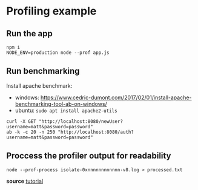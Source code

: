 # Profiling example

## Run the app

```
npm i
NODE_ENV=production node --prof app.js

```

## Run benchmarking

Install apache benchmark:

- windows: https://www.cedric-dumont.com/2017/02/01/install-apache-benchmarking-tool-ab-on-windows/
- ubuntu: `sudo apt install apache2-utils`

```
curl -X GET "http://localhost:8080/newUser?username=matt&password=password"
ab -k -c 20 -n 250 "http://localhost:8080/auth?username=matt&password=password"

```

## Proccess the profiler output for readability

```
node --prof-process isolate-0xnnnnnnnnnnnn-v8.log > processed.txt
```

**source** [tutorial](https://nodejs.org/en/docs/guides/simple-profiling/)
